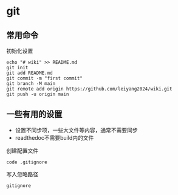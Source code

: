# git
 
## 常用命令

初始化设置

```
echo "# wiki" >> README.md
git init
git add README.md
git commit -m "first commit"
git branch -M main
git remote add origin https://github.com/leiyang2024/wiki.git
git push -u origin main
```

## 一些有用的设置
- 设置不同步项，一些大文件等内容，通常不需要同步
- readthedoc不需要build内的文件 

创建配置文件
```
code .gitignore
```
写入忽略路径
```
gitignore
```
